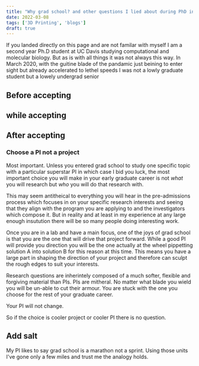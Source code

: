 ```yaml
---
title: "Why grad school? and other questions I lied about during PhD interviews"
date: 2022-03-08
tags: ['3D Printing', 'blogs']
draft: true
---
```


If you landed directly on this page and are not familar with myself I
am a second year Ph.D student at UC Davis studying computational and
molecular biology. But as is with all things it was not always this way. In March
2020, with the guitine blade of the pandamic just beining to enter sight but
already accelerated to lethel speeds
 I was not a lowly graduate student but a lowely undergrad senior 


## Before accepting



## while accepting


## After accepting

### Choose a PI not a project

Most important. Unless you entered grad school to study one specific topic
with a particular superstar PI in which case I bid you luck, the most important
choice you will make in your early graduate career is not *what* you will
research but *who* you will do that research with.

This may seem antitheical to everything you will hear in the pre-admissions
process which focuses in on your specific research interests and seeing
that they align with the program you are applying to and the investigators
which compose it. But in reality and at least in my experience at any large
enough insutution there will be so many people doing interesting work.

Once you are in a lab and have a main focus, one of the joys of grad school
is that you are the one that will drive that project forward. While a good
PI will provide you direction you will be the one actually at the
wheel pippetting solution A into solution B for this reason at this time. This
means you have a large part in shaping the direction of your project and therefore
can sculpt the rough edges to suit your interests.

Research questions are inherintely composed of a much softer, flexible and
forgiving material than PIs. PIs are mitheral. No matter what blade you
wield you will be un-able to cut their armour. You are stuck with the one you
choose for the rest of your graduate career. 

Your PI will not change.

So if the choice is cooler project or cooler PI there is no question.


## Add salt

My PI likes to say grad school is a marathon not a sprint. Using those units
I've gone only a few miles and trust me the analogy holds. 